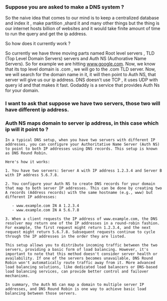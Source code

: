 ### Suppose you are asked to make a DNS system ?

So the naive idea that comes to our mind is to keep a centralized database and index it , make partition ,shard it and many other things but the thing is our internet hosts billion of websites and
it would take finite amount of time to run the query and get the ip address.


So how does it currently work ?

So currently we have three moving parts named Root level servers , TLD (Top Level Domain Servers) servers and Auth NS (Authorative Name Servers).
So for example we are hitting www.google.com. Now, we know that its top level domain is .com , we will go to the .com TLD server. Now, we will search
for the domain name in it, it will then point to Auth NS, that server will give us our ip address. DNS doesn't use TCP , it uses UDP with query id and
that makes it fast. Godaddy is a service that provides Auth Ns for your domain. 

### I want to ask that suppose we have two servers, those two will have different ip address.
### Auth NS maps domain to server ip address, in this case which ip will it point to ?

```
In a typical DNS setup, when you have two servers with different IP addresses, you can configure your Authoritative Name Server (Auth NS) to point to both IP addresses using DNS records. This setup is known as DNS Round Robin.

Here's how it works:

1. You have two servers: Server A with IP address 1.2.3.4 and Server B with IP address 5.6.7.8.

2. You configure your Auth NS to create DNS records for your domain that map to both server IP addresses. This can be done by creating two A records (Address records) with the same hostname (e.g., www) but different IP addresses:

   - www.example.com IN A 1.2.3.4
   - www.example.com IN A 5.6.7.8

3. When a client requests the IP address of www.example.com, the DNS resolver may return one of the IP addresses in a round-robin fashion. For example, the first request might return 1.2.3.4, and the next request might return 5.6.7.8. Subsequent requests continue to cycle through the IP addresses in the order they are listed.

This setup allows you to distribute incoming traffic between the two servers, providing a basic form of load balancing. However, it's important to note that this method doesn't consider server health or availability. If one of the servers becomes unavailable, DNS Round Robin won't automatically route traffic away from it. More advanced load balancing solutions, like dedicated load balancers or DNS-based load balancing services, can provide better control and failover mechanisms.

In summary, the Auth NS can map a domain to multiple server IP addresses, and DNS Round Robin is one way to achieve basic load balancing between those servers.
```
